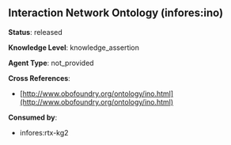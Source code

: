 [//]: # (DO NOT MANUALLY EDIT THIS FILE. IT IS GENERATED FROM A TEMPLATE.)

## Interaction Network Ontology (infores:ino)

**Status**: released
  
**Knowledge Level**: knowledge_assertion
  
**Agent Type**: not_provided



**Cross References**:

- [http://www.obofoundry.org/ontology/ino.html](http://www.obofoundry.org/ontology/ino.html)


**Consumed by**:

- infores:rtx-kg2